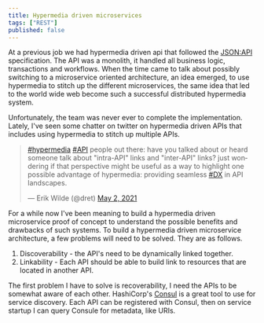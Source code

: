 ```yaml
---
title: Hypermedia driven microservices
tags: ["REST"]
published: false
---
```


At a previous job we had hypermedia driven api that followed the [JSON:API](https://jsonapi.org/) specification. The API was a monolith, it handled all business logic, transactions and workflows. When the time came to talk about possibly switching to a microservice oriented architecture, an idea emerged, to use hypermedia to stitch up the different microservices, the same idea that led to the world wide web become such a successful distributed hypermedia system. 


Unfortunately, the team was never ever to complete the implementation. Lately, I've seen some chatter on twitter on hypermedia driven APIs that includes using hypermedia to stitch up multiple APIs.

<blockquote class="twitter-tweet"><p lang="en" dir="ltr"><a href="https://twitter.com/hashtag/hypermedia?src=hash&amp;ref_src=twsrc%5Etfw">#hypermedia</a> <a href="https://twitter.com/hashtag/API?src=hash&amp;ref_src=twsrc%5Etfw">#API</a> people out there: have you talked about or heard someone talk about &quot;intra-API&quot; links and &quot;inter-API&quot; links? just wondering if that perspective might be useful as a way to highlight one possible advantage of hypermedia: providing seamless <a href="https://twitter.com/hashtag/DX?src=hash&amp;ref_src=twsrc%5Etfw">#DX</a> in API landscapes.</p>&mdash; Erik Wilde (@dret) <a href="https://twitter.com/dret/status/1388871515136012291?ref_src=twsrc%5Etfw">May 2, 2021</a></blockquote> <script async src="https://platform.twitter.com/widgets.js" charset="utf-8"></script>

For a while now I've been meaning to build a hypermedia driven microservice proof of concept to understand the possible benefits and drawbacks of such systems. To build a hypermedia driven microservice architecture, a few problems will need to be solved. They are as follows.

1) Discoverability - the API's need to be dynamically linked together.
2) Linkability - Each API should be able to build link to resources that are located in another API.


The first problem I have to solve is recoverability, I need the APIs to be somewhat aware of each other. HashiCorp's [Consul](https://www.hashicorp.com/products/consul) is a great tool to use for service discovery. Each API can be registered with Consul, then on service startup I can query Consule for metadata, like URIs.

